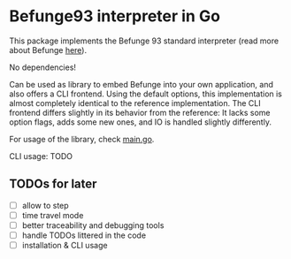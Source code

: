 # Befunge93 interpreter in Go

This package implements the Befunge 93 standard interpreter
(read more about Befunge [here](https://github.com/catseye/Befunge-93)).

No dependencies!

Can be used as library to embed Befunge into your own application, and also offers a CLI frontend.
Using the default options, this implementation is almost completely identical to the reference implementation.
The CLI frontend differs slightly in its behavior from the reference:
It lacks some option flags, adds some new ones, and IO is handled slightly differently.

For usage of the library, check [main.go](cmd/main.go).

CLI usage: TODO

## TODOs for later

- [ ] allow to step
- [ ] time travel mode
- [ ] better traceability and debugging tools
- [ ] handle TODOs littered in the code
- [ ] installation & CLI usage
